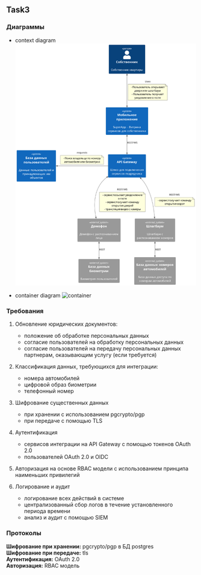 ## Task3

### Диаграммы

- context diagram
![context](./PropDevelopment%20Integration.svg)

- container diagram
![container](PropDevelopment_С4_model.drawio.svg)

### Требования

1. Обновление юридических документов:
   - положение об обработке персональных данных 
   - согласие пользователей на обработку персональных данных
   - согласие пользователей на передачу персональных данных партнерам, оказывающим услугу (если требуется)
1. Классификация данных, требующихся для интеграции:
   - номера автомобилей
   - цифровой образ биометрии
   - телефонный номер

1. Шифрование существенных данных 
   - при хранении с использованием pgcrypto/pgp
   - при передаче с помощью TLS
1. Аутентификация 
   - сервисов интеграции на API Gateway с помощью токенов OAuth 2.0
   - пользователей OAuth 2.0 и OIDC
1. Авторизация на основе RBAC модели с использованием принципа наименьших привилегий
1. Логирование и аудит
    - логирование всех действий в системе
    - централизованный сбор логов в течение установленного периода времени
    - анализ и аудит с помощью SIEM

### Протоколы

**Шифрование при хранении:** pgcrypto/pgp в БД postgres  
**Шифрование при передаче:** tls  
**Аутентификация:** OAuth 2.0  
**Авторизация:** RBAC модель  

